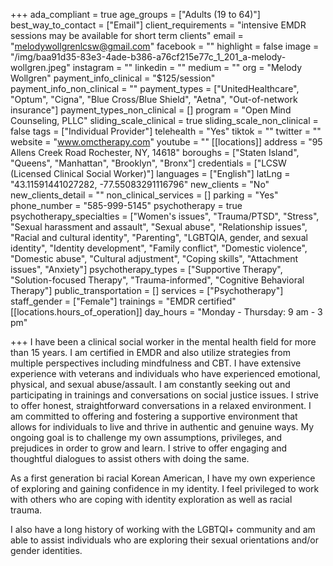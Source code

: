 +++
ada_compliant = true
age_groups = ["Adults (19 to 64)"]
best_way_to_contact = ["Email"]
client_requirements = "intensive EMDR sessions may be available for short term clients"
email = "melodywollgrenlcsw@gmail.com"
facebook = ""
highlight = false
image = "/img/baa91d35-83e3-4ade-b386-a76cf215e77c_1_201_a-melody-wollgren.jpeg"
instagram = ""
linkedin = ""
medium = ""
org = "Melody Wollgren"
payment_info_clinical = "$125/session"
payment_info_non_clinical = ""
payment_types = ["UnitedHealthcare", "Optum", "Cigna", "Blue Cross/Blue Shield", "Aetna", "Out-of-network insurance"]
payment_types_non_clinical = []
program = "Open Mind Counseling, PLLC"
sliding_scale_clinical = true
sliding_scale_non_clinical = false
tags = ["Individual Provider"]
telehealth = "Yes"
tiktok = ""
twitter = ""
website = "www.omctherapy.com"
youtube = ""
[[locations]]
address = "95 Allens Creek Road Rochester, NY, 14618"
boroughs = ["Staten Island", "Queens", "Manhattan", "Brooklyn", "Bronx"]
credentials = ["LCSW (Licensed Clinical Social Worker)"]
languages = ["English"]
latLng = "43.11591441027282, -77.55083291116796"
new_clients = "No"
new_clients_detail = ""
non_clinical_services = []
parking = "Yes"
phone_number = "585-999-5145"
psychotherapy = true
psychotherapy_specialties = ["Women's issues", "Trauma/PTSD", "Stress", "Sexual harassment and assault", "Sexual abuse", "Relationship issues", "Racial and cultural identity", "Parenting", "LGBTQIA, gender, and sexual identity", "Identity development", "Family conflict", "Domestic violence", "Domestic abuse", "Cultural adjustment", "Coping skills", "Attachment issues", "Anxiety"]
psychotherapy_types = ["Supportive Therapy", "Solution-focused Therapy", "Trauma-informed", "Cognitive Behavioral Therapy"]
public_transportation = []
services = ["Psychotherapy"]
staff_gender = ["Female"]
trainings = "EMDR certified"
[[locations.hours_of_operation]]
day_hours = "Monday - Thursday: 9 am - 3 pm"

+++
I have been a clinical social worker in the mental health field for more than 15 years. I am certified in EMDR and also utilize strategies from multiple perspectives including mindfulness and CBT. I have extensive experience with veterans and individuals who have experienced emotional, physical, and sexual abuse/assault. I am constantly seeking out and participating in trainings and conversations on social justice issues. I strive to offer honest, straightforward conversations in a relaxed environment. I am committed to offering and fostering a supportive environment that allows for individuals to live and thrive in authentic and genuine ways. My ongoing goal is to challenge my own assumptions, privileges, and prejudices in order to grow and learn. I strive to offer engaging and thoughtful dialogues to assist others with doing the same.  
  
As a first generation bi racial Korean American, I have my own experience of exploring and gaining confidence in my identity. I feel privileged to work with others who are coping with identity exploration as well as racial trauma.   
  
I also have a long history of working with the LGBTQI+ community and am able to assist individuals who are exploring their sexual orientations and/or gender identities.